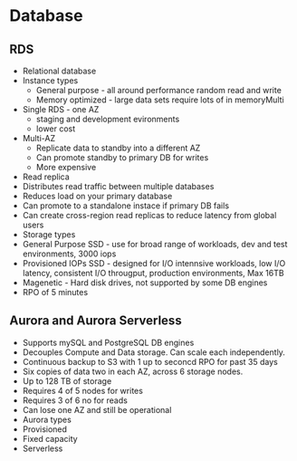 # Database

## RDS
* Relational database
* Instance types
  * General purpose - all around performance random read and write
  * Memory optimized - large data sets require lots of in memoryMulti
* Single RDS - one AZ
  * staging and development evironments
  * lower cost
* Multi-AZ
  * Replicate data to standby into a different AZ
  * Can promote standby to primary DB for writes
  * More expensive
* Read replica
 *  Distributes read traffic between multiple databases
 *  Reduces load on your primary database
 *  Can promote to a standalone instace if primary DB fails
 *  Can create cross-region read replicas to reduce latency from global users
* Storage types
 * General Purpose SSD - use for broad range of workloads, dev and test environments, 3000 iops
 * Provisioned IOPs SSD - designed for I/O intennsive workloads, low I/O latency, consistent I/O througput, production environments, Max 16TB
 * Magenetic - Hard disk drives, not supported by some DB engines
* RPO of 5 minutes

## Aurora and Aurora Serverless
* Supports mySQL and PostgreSQL DB engines
* Decouples Compute and Data storage. Can scale each independently.
* Continuous backup to S3 with 1 up to seconcd RPO for past 35 days
* Six copies of data two in each AZ, across 6 storage nodes.
* Up to 128 TB of storage
* Requires 4 of 5 nodes for writes
* Requires 3 of 6 no for reads
* Can lose one AZ and still be operational
* Aurora types
 * Provisioned
  * Fixed capacity 
 * Serverless
